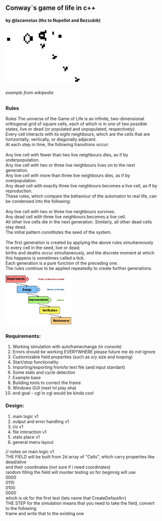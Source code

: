 <h2> Conway`s game of life in c++</h2> 
<h4>by @lazarestas (thx to Nupellot and Bezzubik)</h4>

![Gospers_glider_gun.gif](crap/Gospers_glider_gun.gif)
<h6>example from wikipedia</h6>
<h3>Rules</h3>
Rules
The universe of the Game of Life is an infinite, two-dimensional orthogonal grid of square cells,
each of which is in one of two possible states, live or dead (or populated and unpopulated, respectively).<br> 
Every cell interacts with its eight neighbours, which are the cells that are horizontally, vertically, or diagonally adjacent. <br>
At each step in time, the following transitions occur:<br>
<br>
Any live cell with fewer than two live neighbours dies, as if by underpopulation.<br>
Any live cell with two or three live neighbours lives on to the next generation.<br>
Any live cell with more than three live neighbours dies, as if by overpopulation.<br>
Any dead cell with exactly three live neighbours becomes a live cell, as if by reproduction.<br>
These rules, which compare the behaviour of the automaton to real life, can be condensed into the following:<br>
<br>
Any live cell with two or three live neighbours survives.<br>
Any dead cell with three live neighbours becomes a live cell.<br>
All other live cells die in the next generation. Similarly, all other dead cells stay dead.<br>
The initial pattern constitutes the seed of the system. <br>
<br>
The first generation is created by applying the above rules simultaneously to every cell in the seed, live or dead; <br>
births and deaths occur simultaneously, and the discrete moment at which this happens is sometimes called a tick.<br>
Each generation is a pure function of the preceding one. <br>
The rules continue to be applied repeatedly to create further generations.

![img.png](crap/img.png)

<h3>Requirements:</h3>

1. Working simulation with autoframechange (in console)
2. Errors should be working EVERYWHERE please future me do not ignore
3. Customizable field properties (such as x/y size and looping)
4. Start/stop functionality 
5. Importing/exporting from/to text file (and input standart)
6. Some stats and cycle detection
7. Example base
8. Building tools to correct the frame
9. Windows GUI (next lvl play aha)
10. end goal - cgl in cgl would be kinda cool

<h3> Design:</h3>

1. main logic v1
2. output and error handling v1
3. i/o v1
4. file interaction v1
5. stats place v1
6. general menu layout

//
notes on main logic v1 <br>
THE FIELD will be built from 2d array of "Cells", which carry properties like dead/alive <br>
and their coordinates (not sure if i need coordinates) <br>
random filling the field will murder testing so for beginnig will use <br>
0000 <br>
0110 <br>
0100 <br>
0000 <br>
which is ok for the first test (lets name that CreateDefautArr)  <br>
THE STEP for the simulation means that you need to take the field, convert to the following <br>
frame and write that to the existing one <br>
